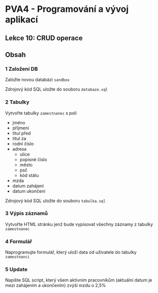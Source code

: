 # PVA4 - Programování a vývoj aplikací
## Lekce 10: CRUD operace

## Obsah

### 1 Založení DB
Založte novou databázi `sandbox`

Zdrojový kód SQL uložte do souboru `databaze.sql`

### 2 Tabulky
Vytvořte tabulky `zamestnanec` s poli
* jméno
* příjmení
* titul před
* titul za
* rodní číslo
* adresa
  * ulice
  * popisné číslo
  * město
  * psč
  * kód státu
* mzda
* datum zahájení
* datum ukončení

Zdrojový kód SQL uložte do souboru `tabulka.sql`

### 3 Výpis záznamů
Vytvořte HTML stránku jenž bude vypisovat všechny záznamy z tabulky `zamestnanec`

### 4 Formulář
Naprogramujte formulář, který uloží data od uživatele do tabulky `zamestnanci`

### 5 Update
Napište SQL script, který všem aktivním pracovníkům (aktuální datum je mezi zahájením a ukončením) zvýší mzdu o 2,5% 
